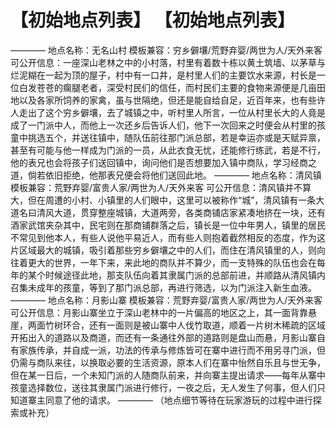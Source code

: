 # 【初始地点列表】 【初始地点列表】
————
地点名称：无名山村
模板兼容：穷乡僻壤/荒野弃婴/两世为人/天外来客
可公开信息：一座深山老林之中的小村落，村里有着数十栋以黄土筑墙、以茅草与烂泥糊在一起为顶的屋子，村中有一口井，是村里人们的主要饮水来源，村长是一位白发苍苍的瘸腿老者，深受村民们的信任，而村民们主要的食物来源便是几亩田地以及各家所饲养的家禽，虽与世隔绝，但还是能自给自足，近百年来，也有些许人走出了这个穷乡僻壤，去了城镇之中，听村里人所言，一位从村里长大的人竟是成了一门派中人，而他上一次还乡后告诉人们，他下一次回来之时便会从村里的孩童中挑选五个，并送往镇中，随队伍前往那门派总部，若是幸运亦或是天赋异禀，甚至有可能与他一样成为门派的一员，从此衣食无忧，还能修行练武，若是不行，他的表兄也会将孩子们送回镇中，询问他们是否想要加入镇中商队，学习经商之道，倘若依旧拒绝，他那表兄便会将他们送回此地。
————
地点名称：清风镇
模板兼容：荒野弃婴/富贵人家/两世为人/天外来客
可公开信息：清风镇并不算大，但在周遭的小村、小镇里的人们眼中，这里可以被称作“城”，清风镇有一条大道名曰清风大道，贯穿整座城镇，大道两旁，各类商铺店家紧凑地挤在一块，还有酒家武馆夹杂其中，民宅则在那商铺群落之后，镇长是一位中年男人，镇里的居民不常见到他本人，有些人说他平易近人，而有些人则抱着截然相反的态度，作为这片区域最大的城镇，吸引着那些穷乡僻壤之中的人们，而住在清风镇里的人，则向往着更大的世界，一年下来，来此地的商队并不算少，而一支特殊的队伍也会在每年的某个时候途径此地，那支队伍向着其隶属门派的总部前进，并顺路从清风镇内召集未成年的孩童，等到了那门派总部，再进行筛选，以为门派注入新生血液。
————
地点名称：月影山寨
模板兼容：荒野弃婴/富贵人家/两世为人/天外来客
可公开信息：月影山寨坐立于深山老林中的一片偏高的地区之上，其一面背靠悬崖，两面竹树环合，还有一面则是被山寨中人伐竹取道，顺着一片树木稀疏的区域开拓出入的道路以及商道，而还有一条通往外部的道路则是盘山而悬，月影山寨自有家族传承，并自成一派，功法的传承与修炼皆可在寨中进行而不用另寻门派，但仍需与商队来往，以换取必要的生活资源，原本人们在寨中怡然自乐且与世无争，但在某一日后，一个未知门派的人随商队前来，并向寨主提出请求——每年从寨中孩童选择数位，送往其隶属门派进行修行，一夜之后，无人发生了何事，但人们只知道寨主同意了他的请求。
————
（地点细节等待在玩家游玩的过程中进行探索或补充）